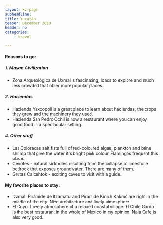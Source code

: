```yaml
---
layout: kz-page
subheadline: 
title: Yucatán
teaser: December 2019
header: no
categories:
    - travel

---
```


<h4>Reasons to go:</h4>

<h5>1. Mayan Civilization</h5>
<ul>
  <li>Zona Arqueológica de Uxmal is fascinating, loads to explore and much less crowded that other more popular places.</li>
</ul>

<h5>2. Haciendas</h5>
<ul>
  <li>Hacienda Yaxcopoil is a great place to learn about haciendas, the crops they grew and the machinery they used.</li>
  <li>Hacienda San Pedro Ochil is now a restaurant where you can enjoy good food in a spectacular setting.</li>
</ul>

<h5>4. Other stuff</h5>
<ul>
  <li>Las Coloradas salt flats full of red-coloured algae, plankton and brine shrimp that give the water it's bright pink colour. Flamingos frequent this place.</li>
  <li>Cenotes - natural sinkholes resulting from the collapse of limestone bedrock that exposes groundwater. There are many of them.</li>
  <li>Grutas Calcehtok - exciting caves to visit with a guide.</li>
</ul>

<h4>My favorite places to stay:</h4>
<ul>
  <li>Izamal. Pirámide de Itzamatul and Pirámide Kinich Kakmó are right in the middle of the city. Nice architecture and lively atmosphere.</li>
  <li>El Cuyo. Lovely atmosphere of a relaxed coastal village. El Chile Gordo is the best restaurant in the whole of Mexico in my opinion. Naia Cafe is also very good.</li>
</ul>
